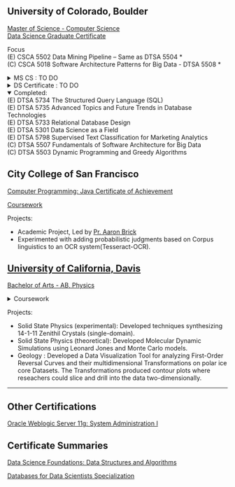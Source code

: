 
## University of Colorado, Boulder
[Master of Science - Computer Science](https://www.colorado.edu/cs/academics/online-programs/mscs-coursera) <br/>
[Data Science Graduate Certificate](https://www.colorado.edu/program/data-science/Data%20Science%20MasterTrack%20Certificate#curriculum-211) <br/>

Focus <br/>
(E) CSCA 5502 Data Mining Pipeline – Same as DTSA 5504 * <br/> 
(C) CSCA 5018 Software Architecture Patterns for Big Data - DTSA 5508 * <br/>

<details>
  <summary> MS CS : TO DO</summary>
(E) DTSA 5704 Managing Describing and Analyzing Data * <br/>
---<br/> 
(C) CSCA 5028 Applications of Software Architecture for Big Data (FALL2-20243 <br/>
---<br/> 
(C) CSCA 5424 Approximation Algorithms and Linear Programming (FALL2-2024) <br/>
(C) CSCA 5454 Advanced Data Structures, RSA and Quantum Algorithms (FALL2-2024) <br/>
---<br/>
(C) CSCA 1000 Network Systems (1) (FALL1-2024) <br/>
(C) CSCA 1001 Network Systems (2) (FALL1-2024) <br/>
(C) CSCA 1002 Network Systems (3) (FALL1-2024) <br/>
---<br/>
(C) CSCA 5214: Computing, Ethics, and Society 1 - Foundations * (FALL2-2023) <br/>
(C) CSCA 5224: Computing, Ethics, and Society 2 - Algorithmic Bias and Professional Ethics (SPRING1-2024)<br/>
(C) CSCA 5234: Computing, Ethics, and Society 3 - Applications (SPRING2-2024) <br/>
</details>

<details>
  <summary> DS Certificate : TO DO</summary>
---<br/>
(C) CSCA 5622 Introduction to Machine Learning - Supervised Learning - DTSA 5509 * <br/>
(C) CSCA 5632 Unsupervised Algorithms in Machine Learning <br/>
(C) CSCA 5642 Introduction to Deep Learning <br/>
---<br/>
(E) CSCA 5512 Data Mining Methods – Same as DTSA 5505 (FALL2-2023) <br/> 
(E) CSCA 5522 Data Mining Project – Same as DTSA 5506 (SPRING1-2023) <br/> 
---<br/>
(E) DTSA 5001 Probability Theory: Foundation for Data Science * (FALL2-2023) <br/>
(E) DTSA 5002 Statistical Inference for Estimation in Data Science (SPRING1-2024) <br/>
(E) DTSA 5003 Statistical Inference and Hypothesis Testing in Data Science  (SPRING2-2024) <br/>
---<br/>
(E) DTSA 5011 Modern Regression Analysis in R (SUMMER1-2024) <br/>
(E) DTSA 5012 ANOVA and Experimental Design (SUMMER2-2024)  <br/>
(E) DTSA 5013 Generalized Linear Models and Nonparametric Regression (FALL1-2024)  <br/>
</details>

<details open>
  <summary>Completed: </summary>
(E) DTSA 5734 The Structured Query Language (SQL)<br/>
(E) DTSA 5735 Advanced Topics and Future Trends in Database Technologies<br/>
(E) DTSA 5733 Relational Database Design<br/>
(E) DTSA 5301 Data Science as a Field<br/>
(E) DTSA 5798 Supervised Text Classification for Marketing Analytics<br/>
(C) DTSA 5507 Fundamentals of Software Architecture for Big Data <br/>
(C) DTSA 5503 Dynamic Programming and Greedy Algorithms <br/>
</details>
  
## City College of San Francisco
[Computer Programming: Java Certificate of Achievement](/images/cert_two.png)

[Coursework](https://ccsf.curricunet.com/Report/Program/GetReport/893?reportId=29)

Projects:
- Academic Project, Led by [Pr. Aaron Brick](https://github.com/aaronbrick)<br/>
- Experimented with adding probabilistic judgments based on Corpus linguistics to an OCR system(Tesseract-OCR).

## [University of California, Davis](https://physics.ucdavis.edu/)
[Bachelor of Arts - AB, Physics](/images/cert_one.png)

<details>
  <summary>Coursework</summary>
  - Mathematical Methods for Physics<br/>
  - Advanced Physics Laboratory<br/>
  - Classical Mechanics<br/>
  - Electrodynamics <br/>
  - Statistical Mechanics<br/>
  - Quantum Mechanics<br/>
  - Atomic Physics<br/>
  - Nuclear Physics<br/>
  - Astrophysics<br/>
</details>


Projects: 
- Solid State Physics (experimental): Developed techniques synthesizing 14-1-11 Zenithil Crystals (single-domain).
- Solid State Physics (theoretical):  Developed Molecular Dynamic Simulations using Leonard Jones and Monte Carlo models.
- Geology : Developed a Data Visualization Tool for analyzing First-Order Reversal Curves and their multidimensional Transformations on polar ice core Datasets. The Transformations produced contour plots where reseachers could slice and drill into the data two-dimensionally.

---

## Other Certifications
[Oracle Weblogic Server 11g: System Administration I](https://education.oracle.com/oracle-weblogic-server-12c-administration-i/pexam_1Z0-133)

## Certificate Summaries

[Data Science Foundations: Data Structures and Algorithms](https://www.coursera.org/account/accomplishments/specialization/VRFP7TNMHBJD)

[Databases for Data Scientists Specialization](https://www.coursera.org/account/accomplishments/specialization/certificate/YAA5BMC2BKL3)



